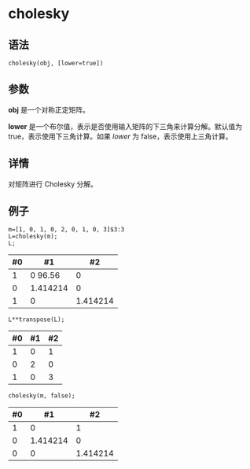 # cholesky

## 语法

`cholesky(obj, [lower=true])`

## 参数

**obj** 是一个对称正定矩阵。

**lower** 是一个布尔值，表示是否使用输入矩阵的下三角来计算分解。默认值为 true，表示使用下三角计算。如果 *lower* 为
false，表示使用上三角计算。

## 详情

对矩阵进行 Cholesky 分解。

## 例子

```
m=[1, 0, 1, 0, 2, 0, 1, 0, 3]$3:3
L=cholesky(m);
L;
```

| #0 | #1 | #2 |
| --- | --- | --- |
| 1 | 0 96.56 | 0 |
| 0 | 1.414214 | 0 |
| 1 | 0 | 1.414214 |

```
L**transpose(L);
```

| #0 | #1 | #2 |
| --- | --- | --- |
| 1 | 0 | 1 |
| 0 | 2 | 0 |
| 1 | 0 | 3 |

```
cholesky(m, false);
```

| #0 | #1 | #2 |
| --- | --- | --- |
| 1 | 0 | 1 |
| 0 | 1.414214 | 0 |
| 0 | 0 | 1.414214 |

